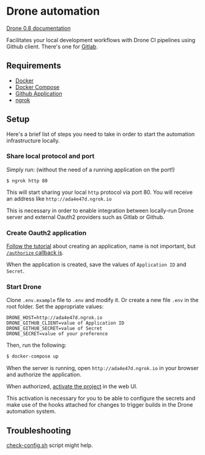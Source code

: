 # Drone automation

[Drone 0.8 documentation](https://0-8-0.docs.drone.io)

Facilitates your local development workflows with Drone CI pipelines using Github client. There's one for [Gitlab](https://github.com/kalinchernev/drone-0.8-locally-gitlab).

## Requirements

- [Docker](https://www.docker.com/)
- [Docker Compose](https://docs.docker.com/compose/)
- [Github Application](https://docs.drone.io/installation/providers/github/)
- [ngrok](https://ngrok.com/)

## Setup

Here's a brief list of steps you need to take in order to start the automation infrastructure locally.

### Share local protocol and port

Simply run: (without the need of a running application on the port!)

```
$ ngrok http 80
```

This will start sharing your local `http` protocol via port 80. You will receive an address like `http://ada4e47d.ngrok.io`

This is necessary in order to enable integration between locally-run Drone server and external Oauth2 providers such as Gitlab or Github.

### Create Oauth2 application

[Follow the tutorial](https://docs.drone.io/installation/providers/github/) about creating an application, name is not important, but [`/authorize` callback is](https://0-8-0.docs.drone.io/install-for-github/).

When the application is created, save the values of `Application ID` and `Secret`.

### Start Drone

Clone `.env.example` file to `.env` and modify it. Or create a new file `.env` in the root folder. Set the appropriate values:

```
DRONE_HOST=http://ada4e47d.ngrok.io
DRONE_GITHUB_CLIENT=value of Application ID
DRONE_GITHUB_SECRET=value of Secret
DRONE_SECRET=value of your preference
```

Then, run the following:

```sh
$ docker-compose up
```

When the server is running, open `http://ada4e47d.ngrok.io` in your browser and authorize the application.

When authorized, [activate the project](https://0-8-0.docs.drone.io/getting-started/) in the web UI.

This activation is necessary for you to be able to configure the secrets and make use of the hooks attached for changes to trigger builds in the Drone automation system.

## Troubleshooting

[check-config.sh](https://github.com/moby/moby/blob/master/contrib/check-config.sh) script might help.
